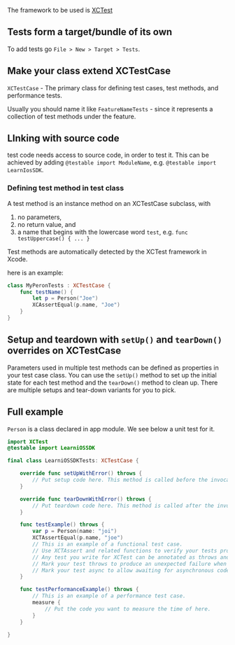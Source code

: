 

The framework to be used is [XCTest](https://developer.apple.com/documentation/xctest)

## Tests form a target/bundle of its own

To add tests go `File > New > Target > Tests`.

## Make your class extend XCTestCase

`XCTestCase` - The primary class for defining test cases, test methods, and performance tests.

Usually you should name it like `FeatureNameTests` - since it represents a collection of test methods under the feature.

## LInking with source code 

test code needs access to source code, in order to test it.
This can be achieved by adding `@testable import ModuleName`, e.g. `@testable import LearnIosSDK`.

### Defining test method in test class

A test method is an instance method on an XCTestCase subclass, with 
1. no parameters, 
2. no return value, and 
3. a name that begins with the lowercase word `test`, e.g. `func testUppercase() { ... }` 
   
Test methods are automatically detected by the XCTest framework in Xcode.

here is an example:
```swift
class MyPeronTests : XCTestCase {
    func testName() {
        let p = Person("Joe")
        XCAssertEqual(p.name, "Joe")
    }
}
```


## Setup and teardown with `setUp()` and `tearDown()` overrides on XCTestCase

Parameters used in multiple test methods can be defined as properties in your test case class. You can use the `setUp()` method to set up the initial state for each test method and the `tearDown()` method to clean up. There are multiple setups and tear-down variants for you to pick.


## Full example
`Person` is a class declared in app module.
We see below a unit test for it.
```swift
import XCTest
@testable import LearniOSSDK

final class LearniOSSDKTests: XCTestCase {

    override func setUpWithError() throws {
        // Put setup code here. This method is called before the invocation of each test method in the class.
    }

    override func tearDownWithError() throws {
        // Put teardown code here. This method is called after the invocation of each test method in the class.
    }

    func testExample() throws {
        var p = Person(name: "joi")
        XCTAssertEqual(p.name, "joe")
        // This is an example of a functional test case.
        // Use XCTAssert and related functions to verify your tests produce the correct results.
        // Any test you write for XCTest can be annotated as throws and async.
        // Mark your test throws to produce an unexpected failure when your test encounters an uncaught error.
        // Mark your test async to allow awaiting for asynchronous code to complete. Check the results with assertions afterwards.
    }

    func testPerformanceExample() throws {
        // This is an example of a performance test case.
        measure {
            // Put the code you want to measure the time of here.
        }
    }

}
```